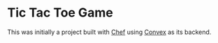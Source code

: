 # Tic Tac Toe Game

This was initially a project built with [Chef](https://chef.convex.dev) using [Convex](https://convex.dev) as its backend.
